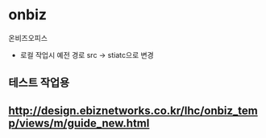 # onbiz
온비즈오피스

 - 로컬 작업시 예전 경로 src -> stiatc으로 변경

## 테스트 작업용

## http://design.ebiznetworks.co.kr/lhc/onbiz_temp/views/m/guide_new.html